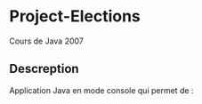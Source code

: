 # Project-Elections
Cours de Java 2007

## Descreption 
Application Java en mode console qui permet de :
